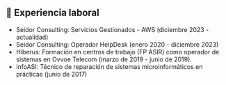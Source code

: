 ## 📄 Experiencia laboral

* Seidor Consulting: Servicios Gestionados - AWS (diciembre 2023 - actualidad)
* Seidor Consulting: Operador HelpDesk (enero 2020 - diciembre 2023)
* Hiberus: Formación en centros de trabajo (FP ASIR) como operador de sistemas en Ovvoe Telecom (marzo de 2019 - junio de 2019).
* infoASI: Técnico de reparación de sistemas microinformáticos en prácticas (junio de 2017)
